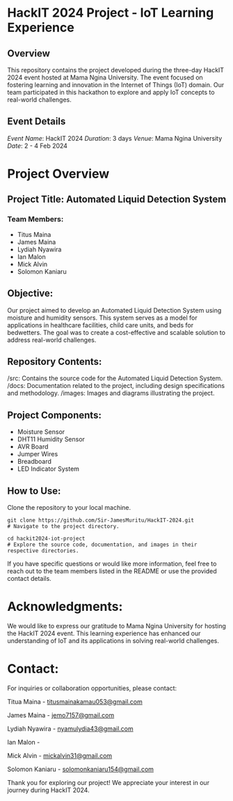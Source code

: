 # HackIT 2024 Project - IoT Learning Experience
## Overview
This repository contains the project developed during the three-day HackIT 2024 event hosted at Mama Ngina University. The event focused on fostering learning and innovation in the Internet of Things (IoT) domain. Our team participated in this hackathon to explore and apply IoT concepts to real-world challenges.

## Event Details

*Event Name*: HackIT 2024
*Duration*: 3 days
*Venue*: Mama Ngina University
*Date*: 2 - 4 Feb 2024

# Project Overview

## Project Title: Automated Liquid Detection System

### Team Members:
* Titus Maina
* James Maina
* Lydiah Nyawira
* Ian Malon
* Mick Alvin
* Solomon Kaniaru


## Objective:
Our project aimed to develop an Automated Liquid Detection System using moisture and humidity sensors. This system serves as a model for applications in healthcare facilities, child care units, and beds for bedwetters. The goal was to create a cost-effective and scalable solution to address real-world challenges.

## Repository Contents:
/src: Contains the source code for the Automated Liquid Detection System.
/docs: Documentation related to the project, including design specifications and methodology.
/images: Images and diagrams illustrating the project.

## Project Components:
* Moisture Sensor
* DHT11 Humidity Sensor
* AVR Board
* Jumper Wires
* Breadboard
* LED Indicator System

## How to Use:

Clone the repository to your local machine.
```
git clone https://github.com/Sir-JamesMuritu/HackIT-2024.git
# Navigate to the project directory.

cd hackit2024-iot-project
# Explore the source code, documentation, and images in their respective directories.

```
If you have specific questions or would like more information, feel free to reach out to the team members listed in the README or use the provided contact details.

# Acknowledgments:
We would like to express our gratitude to Mama Ngina University for hosting the HackIT 2024 event. This learning experience has enhanced our understanding of IoT and its applications in solving real-world challenges.

# Contact:
For inquiries or collaboration opportunities, please contact:

Titua Maina - titusmainakamau053@gmail.com

James Maina - jemo7157@gmail.com

Lydiah Nyawira - nyamulydia43@gmail.com

Ian Malon - 

Mick Alvin - mickalvin31@gmail.com

Solomon Kaniaru - solomonkaniaru154@gmail.com


Thank you for exploring our project! We appreciate your interest in our journey during HackIT 2024.




